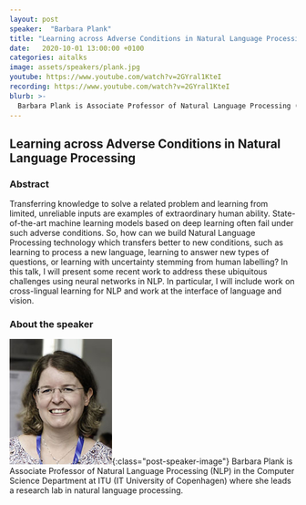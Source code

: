 ```yaml
---
layout: post
speaker:  "Barbara Plank"
title: "Learning across Adverse Conditions in Natural Language Processing"
date:   2020-10-01 13:00:00 +0100
categories: aitalks
image: assets/speakers/plank.jpg
youtube: https://www.youtube.com/watch?v=2GYral1KteI
recording: https://www.youtube.com/watch?v=2GYral1KteI
blurb: >-
  Barbara Plank is Associate Professor of Natural Language Processing (NLP) in the Computer Science Department at ITU (IT University of Copenhagen) where she leads a research lab in natural language processing.​​​
---
```


## Learning across Adverse Conditions in Natural Language Processing

### Abstract
Transferring knowledge to solve a related problem and learning from limited, unreliable inputs are examples of extraordinary human ability. State-of-the-art machine learning models based on deep learning often fail under such adverse conditions. So, how can we build Natural Language Processing technology which transfers better to new conditions, such as learning to process a new language, learning to answer new types of questions, or learning with uncertainty stemming from human labelling? In this talk, I will present some recent work to address these ubiquitous challenges using neural networks in NLP. In particular, I will include work on cross-lingual learning for NLP and work at the interface of language and vision.

### About the speaker
![Barbara Plank](/assets/speakers/plank.jpg){:class="post-speaker-image"}
Barbara Plank is Associate Professor of Natural Language Processing (NLP) in the Computer Science Department at ITU (IT University of Copenhagen) where she leads a research lab in natural language processing.​​​

